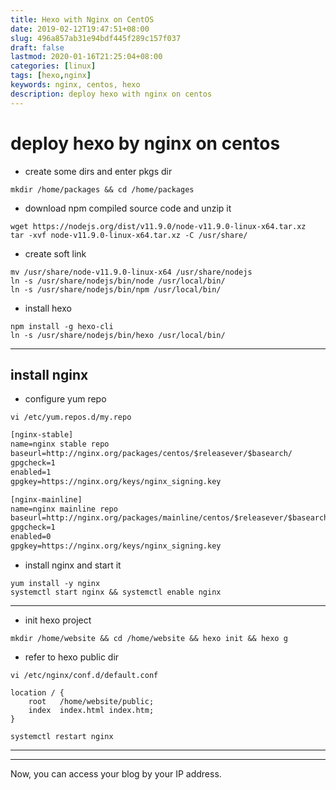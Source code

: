 ```yaml
---
title: Hexo with Nginx on CentOS
date: 2019-02-12T19:47:51+08:00
slug: 496a857ab31e94bdf445f289c157f037
draft: false
lastmod: 2020-01-16T21:25:04+08:00
categories: [linux]
tags: [hexo,nginx]
keywords: nginx, centos, hexo
description: deploy hexo with nginx on centos
---
```

# deploy hexo by nginx on centos
- create some dirs and enter pkgs dir
```shell
mkdir /home/packages && cd /home/packages
```
- download npm compiled source code and unzip it
```shell
wget https://nodejs.org/dist/v11.9.0/node-v11.9.0-linux-x64.tar.xz
tar -xvf node-v11.9.0-linux-x64.tar.xz -C /usr/share/
```
<!-- more -->
- create soft link
```shell
mv /usr/share/node-v11.9.0-linux-x64 /usr/share/nodejs
ln -s /usr/share/nodejs/bin/node /usr/local/bin/
ln -s /usr/share/nodejs/bin/npm /usr/local/bin/
```
- install hexo
```shell
npm install -g hexo-cli
ln -s /usr/share/nodejs/bin/hexo /usr/local/bin/
```
---
## install nginx
- configure yum repo
```shell
vi /etc/yum.repos.d/my.repo
```
```xml
[nginx-stable]
name=nginx stable repo
baseurl=http://nginx.org/packages/centos/$releasever/$basearch/
gpgcheck=1
enabled=1
gpgkey=https://nginx.org/keys/nginx_signing.key

[nginx-mainline]
name=nginx mainline repo
baseurl=http://nginx.org/packages/mainline/centos/$releasever/$basearch/
gpgcheck=1
enabled=0
gpgkey=https://nginx.org/keys/nginx_signing.key
```
- install nginx and start it
```shell
yum install -y nginx
systemctl start nginx && systemctl enable nginx
```
---
- init hexo project
```shell
mkdir /home/website && cd /home/website && hexo init && hexo g
```
- refer to hexo public dir
```shell
vi /etc/nginx/conf.d/default.conf
```
```text
location / {                    
    root   /home/website/public;
    index  index.html index.htm;
}                               
```
```shell
systemctl restart nginx
```
---
---
Now, you can access your blog by your IP address.